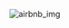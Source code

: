 ![airbnb_img](https://github.com/hizkiastesfaye/AirBnB_clone/assets/92725194/649634d3-8eb3-42c1-ac4b-65b91ec7a3ac)
